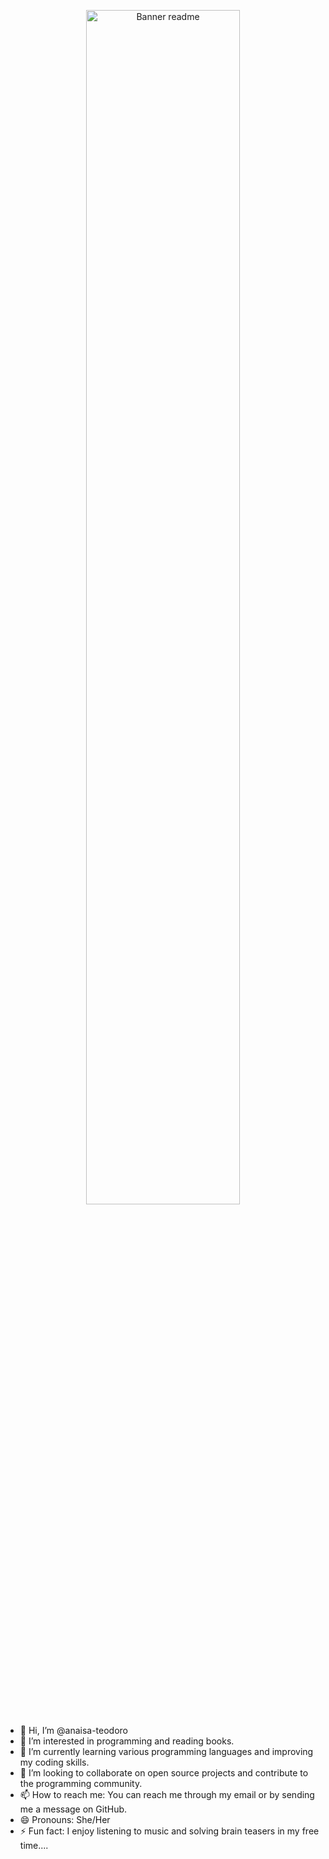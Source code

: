 <p align="center">
    <img src="https://github.com/anaisa-teodoro/modulo1/assets/159851571/9aeaeec5-8070-4a08-b1d9-a01ec01f3676" alt="Banner readme" style="width:70%;">
</p>


- 👋 Hi, I’m @anaisa-teodoro
- 👀 I’m interested in programming and reading books.
- 🌱 I’m currently learning various programming languages and improving my coding skills.
- 💞️ I’m looking to collaborate on open source projects and contribute to the programming community.
- 📫 How to reach me: You can reach me through my email or by sending me a message on GitHub.
- 😄 Pronouns: She/Her
- ⚡ Fun fact: I enjoy listening to music and solving brain teasers in my free time....

<!---
anaisa-teodoro/anaisa-teodoro is a ✨ special ✨ repository because its `README.md` (this file) appears on your GitHub profile.
You can click the Preview link to take a look at your changes.
--->
